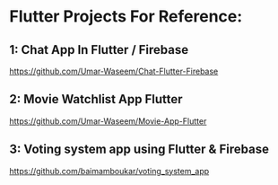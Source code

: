 # Flutter Projects For Reference:

## 1: Chat App In Flutter / Firebase
https://github.com/Umar-Waseem/Chat-Flutter-Firebase

## 2: Movie Watchlist App Flutter
https://github.com/Umar-Waseem/Movie-App-Flutter

## 3: Voting system app using Flutter & Firebase
https://github.com/baimamboukar/voting_system_app
